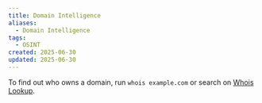 ```yaml
---
title: Domain Intelligence
aliases:
  - Domain Intelligence
tags:
  - OSINT
created: 2025-06-30
updated: 2025-06-30
---
```


To find out who owns a domain, run `whois example.com` or search on [Whois Lookup](https://research.domaintools.com/).